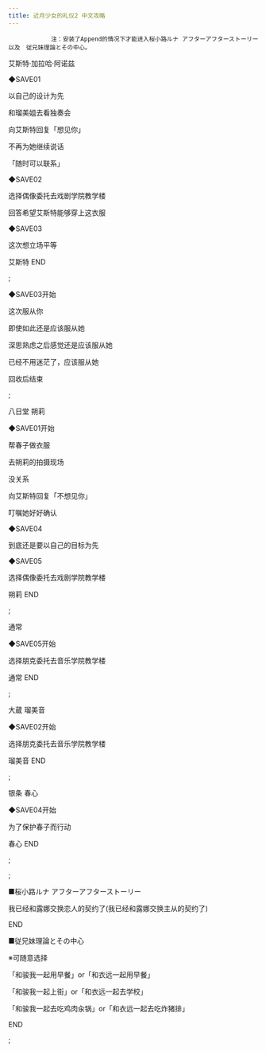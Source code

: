 ```yaml
---
title: 近月少女的礼仪2 中文攻略
---
```


                注：安装了Append的情况下才能进入桜小路ルナ アフターアフターストーリー 以及　従兄妹理論とその中心。



艾斯特&middot;加拉哈&middot;阿诺兹



◆SAVE01



以自己的设计为先



和瑠美姐去看独奏会



向艾斯特回复「想见你」



不再为她继续说话



「随时可以联系」



◆SAVE02



选择偶像委托去戏剧学院教学楼



回答希望艾斯特能够穿上这衣服



◆SAVE03



这次想立场平等



艾斯特 END



 ;



◆SAVE03开始



这次服从你



即使如此还是应该服从她



深思熟虑之后感觉还是应该服从她



已经不用迷茫了，应该服从她



回收后结束



 ;



八日堂 朔莉



◆SAVE01开始



帮春子做衣服



去朔莉的拍摄现场



没关系



向艾斯特回复「不想见你」



叮嘱她好好确认



◆SAVE04



到底还是要以自己的目标为先



◆SAVE05



选择偶像委托去戏剧学院教学楼



朔莉 END



 ;



通常



◆SAVE05开始



选择朋克委托去音乐学院教学楼



通常 END



 ;



大蔵 瑠美音



◆SAVE02开始



选择朋克委托去音乐学院教学楼



瑠美音 END



 ;



银条 春心



◆SAVE04开始



为了保护春子而行动



春心 END



 ;



 ;



■桜小路ルナ アフターアフターストーリー



我已经和露娜交换恋人的契约了(我已经和露娜交换主从的契约了)



END



■従兄妹理論とその中心



※可随意选择



「和骏我一起用早餐」or「和衣远一起用早餐」



「和骏我一起上街」or「和衣远一起去学校」



「和骏我一起去吃鸡肉汆锅」or「和衣远一起去吃炸猪排」



END



 ;


              
